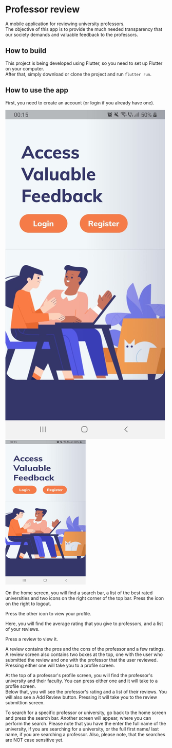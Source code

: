 # Professor review

A mobile application for reviewing university professors.  
The objective of this app is to provide the much needed transparency
that our society demands and valuable feedback to the professors.  

## How to build  

This project is being developed using Flutter, so you need to set up Flutter
on your computer.  
After that, simply download or clone the project and run
`flutter run`.  

## How to use the app

First, you need to create an account (or login if you already have one).  

![](images/screenshots/auth.jpeg)
<img src="images/screenshots/auth.jpeg"  width="250" height="450">

On the home screen, you will find a search bar, a list of the best rated 
universities and two icons on the right corner of the top bar. 
Press the icon on the right to logout.  

Press the other icon to view your profile.  

Here, you will find the average rating that you give to professors, and a list 
of your reviews.  

Press a review to view it.  

A review contains the pros and the cons of the professor and a few ratings.  
A review screen also contains two boxes at the top, one with the user who submitted
the review and one with the professor that the user reviewed. Pressing either 
one will take you to a profile screen.  

At the top of a professor's profile screen, you will find the professor's university
and their faculty. You can press either one and it will take to a profile screen.  
Below that, you will see the professor's rating and a list of their reviews.
You will also see a Add Review button. Pressing it will take you to the 
review submittion screen.

To search for a specific professor or university, go back to the home screen
and press the search bar. Another screen will appear, where you can perform
the search. Please note that you have the enter the full name of the university,
if you are searching for a university, or the full first name/ last name, if
you are searching a professor. Also, please note, that the searches are NOT
case sensitive yet.



